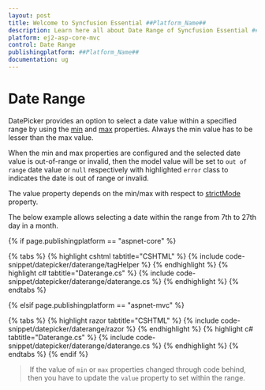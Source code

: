 ```yaml
---
layout: post
title: Welcome to Syncfusion Essential ##Platform_Name##
description: Learn here all about Date Range of Syncfusion Essential ##Platform_Name## widgets based on HTML5 and jQuery.
platform: ej2-asp-core-mvc
control: Date Range
publishingplatform: ##Platform_Name##
documentation: ug
---
```



# Date Range

DatePicker provides an option to select a date value within a specified range by using the
[min](https://help.syncfusion.com/cr/aspnetcore-js2/Syncfusion.EJ2.Calendars.DatePicker.html#Syncfusion_EJ2_Calendars_DatePicker_Min)
and
[max](https://help.syncfusion.com/cr/aspnetcore-js2/Syncfusion.EJ2.Calendars.DatePicker.html#Syncfusion_EJ2_Calendars_DatePicker_Max)
properties. Always the min value has to be
lesser than the max value.

When the min and max properties are configured and the selected date value is out-of-range or
invalid, then the model value will be set to `out of range` date value or `null` respectively
with highlighted `error` class to indicates the date is out of range or invalid.

The value property depends
on the min/max with respect to [strictMode](https://help.syncfusion.com/cr/aspnetcore-js2/Syncfusion.EJ2.Calendars.DatePicker.html#Syncfusion_EJ2_Calendars_DatePicker_StrictMode) property.

The below example allows selecting a
date within the range from 7th to 27th day in
a month.

{% if page.publishingplatform == "aspnet-core" %}

{% tabs %}
{% highlight cshtml tabtitle="CSHTML" %}
{% include code-snippet/datepicker/daterange/tagHelper %}
{% endhighlight %}
{% highlight c# tabtitle="Daterange.cs" %}
{% include code-snippet/datepicker/daterange/daterange.cs %}
{% endhighlight %}
{% endtabs %}

{% elsif page.publishingplatform == "aspnet-mvc" %}

{% tabs %}
{% highlight razor tabtitle="CSHTML" %}
{% include code-snippet/datepicker/daterange/razor %}
{% endhighlight %}
{% highlight c# tabtitle="Daterange.cs" %}
{% include code-snippet/datepicker/daterange/daterange.cs %}
{% endhighlight %}
{% endtabs %}
{% endif %}



> If the value of `min` or `max` properties
changed through code behind, then you have to
update the `value` property to set within the
range.